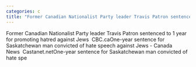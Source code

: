 ```yaml
---
categories: c
title: "Former Canadian Nationalist Party leader Travis Patron sentenced to 1 year for promoting hatred against Jews  CBCca"
---
```

Former Canadian Nationalist Party leader Travis Patron sentenced to 1 year for promoting hatred against Jews&nbsp;&nbsp;CBC.caOne-year sentence for Saskatchewan man convicted of hate speech against Jews - Canada News&nbsp;&nbsp;Castanet.netOne-year sentence for Saskatchewan man convicted of hate spe